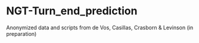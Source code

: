 # NGT-Turn_end_prediction
Anonymized data and scripts from de Vos, Casillas, Crasborn &amp; Levinson (in preparation)
